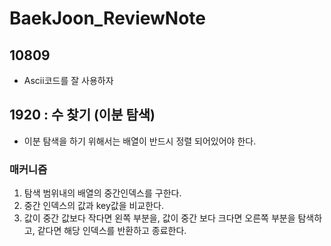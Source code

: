 # BaekJoon_ReviewNote
## 10809
- Ascii코드를 잘 사용하자

## 1920 : 수 찾기 (이분 탐색)
- 이분 탐색을 하기 위해서는 배열이 반드시 정렬 되어있어야 한다.
### 매커니즘
1. 탐색 범위내의 배열의 중간인덱스를 구한다.
2. 중간 인덱스의 값과 key값을 비교한다.
3. 값이 중간 값보다 작다면 왼쪽 부분을, 값이 중간 보다 크다면 오른쪽 부분을 탐색하고, 같다면 해당 인덱스를 반환하고 종료한다. 